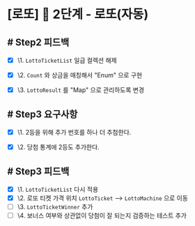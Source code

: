 # [로또] 🚀 2단계 - 로또(자동)


## # Step2 피드백

- [x] \1. `LottoTicketList` 일급 컬렉션 해제
- [x] \2. `Count` 와 상금을 매칭해서 "Enum" 으로 구현
- [x] \3. `LottoResult` 를 "Map" 으로 관리하도록 변경


## # Step3 요구사항

- [x] \1. 2등을 위해 추가 번호를 하나 더 추첨한다.
- [x] \2. 당첨 통계에 2등도 추가한다.


## # Step3 피드백

- [x] \1. `LottoTicketList` 다시 적용
- [x] \2. 로또 티켓 가격 위치 `LottoTicket` --> `LottoMachine` 으로 이동
- [ ] \3. `LottoTicketWinner` 추가
- [ ] \4. 보너스 여부와 상관없이 당첨이 잘 되는지 검증하는 테스트 추가
